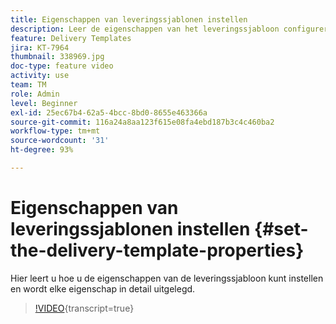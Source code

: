 ```yaml
---
title: Eigenschappen van leveringssjablonen instellen
description: Leer de eigenschappen van het leveringssjabloon configureren.
feature: Delivery Templates
jira: KT-7964
thumbnail: 338969.jpg
doc-type: feature video
activity: use
team: TM
role: Admin
level: Beginner
exl-id: 25ec67b4-62a5-4bcc-8bd0-8655e463366a
source-git-commit: 116a24a8aa123f615e08fa4ebd187b3c4c460ba2
workflow-type: tm+mt
source-wordcount: '31'
ht-degree: 93%

---
```


# Eigenschappen van leveringssjablonen instellen {#set-the-delivery-template-properties}

Hier leert u hoe u de eigenschappen van de leveringssjabloon kunt instellen en wordt elke eigenschap in detail uitgelegd.

>[!VIDEO](https://video.tv.adobe.com/v/338969?quality=12&learn=on){transcript=true}
